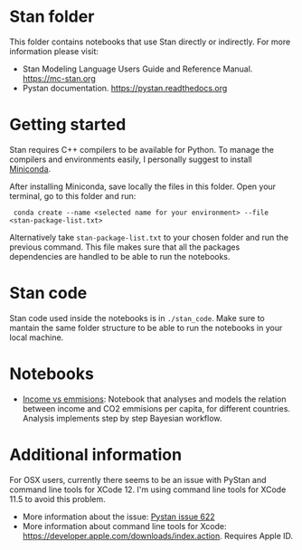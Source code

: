 # Stan folder

This folder contains notebooks that use Stan directly or indirectly. For more information please visit:

- Stan Modeling Language Users Guide and Reference Manual. https://mc-stan.org
- Pystan documentation. https://pystan.readthedocs.org

# Getting started

Stan requires C++ compilers to be available for Python. To manage the compilers and environments easily, I personally suggest to install [Miniconda](https://docs.conda.io/en/latest/miniconda.html).

After installing Miniconda, save locally the files in this folder. Open your terminal, go to this folder and run:

```
 conda create --name <selected name for your environment> --file <stan-package-list.txt>
```
Alternatively take `stan-package-list.txt` to your chosen folder and run the previous command. This file makes sure that all the packages dependencies are handled to be able to run the notebooks.

# Stan code

Stan code used inside the notebooks is in `./stan_code`. Make sure to mantain the same folder structure to be able to run the notebooks in your local machine.

# Notebooks

- [Income vs emmisions](./Income_vs_emmisions.ipynb): Notebook that analyses and models the relation between income and CO2 emmisions per capita, for different countries. Analysis implements step by step Bayesian workflow.

# Additional information

For OSX users, currently there seems to be an issue with PyStan and command line tools for XCode 12. I'm using command line tools for XCode 11.5 to avoid this problem.

- More information about the issue: [Pystan issue 622](https://github.com/stan-dev/pystan/issues/622)
- More information about command line tools for Xcode: https://developer.apple.com/downloads/index.action. Requires Apple ID.
